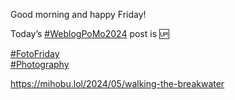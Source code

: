 Good morning and happy Friday!

Today’s [\#<span>WeblogPoMo2024</span>](https://social.lol/tags/WeblogPoMo2024) post is 🆙

[\#<span>FotoFriday</span>](https://social.lol/tags/FotoFriday)  
[\#<span>Photography</span>](https://social.lol/tags/Photography)

[<span class="invisible">https://</span><span class="ellipsis">mihobu.lol/2024/05/walking-the</span><span class="invisible">-breakwater</span>](https://mihobu.lol/2024/05/walking-the-breakwater)